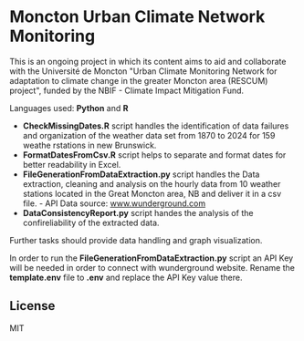 # Moncton Urban Climate Network Monitoring

This is an ongoing project in which its content aims to aid and collaborate with the Université de Moncton "Urban Climate Monitoring Network for adaptation to climate change in the greater Moncton area (RESCUM) project", funded by the NBIF - Climate Impact Mitigation Fund.

Languages used: **Python** and **R**

- **CheckMissingDates.R** script handles the identification of data failures and organization of the weather data set from 1870 to 2024 for 159 weathe rstations in new Brunswick.
- **FormatDatesFromCsv.R** script helps to separate and format dates for better readability in Excel.
- **FileGenerationFromDataExtraction.py** script handles the Data extraction, cleaning and analysis on the hourly data from 10 weather stations located in the Great Moncton area, NB and deliver it in a csv file. - API Data source: www.wunderground.com
- **DataConsistencyReport.py** script handes the analysis of the confireliability of the extracted data.

Further tasks should provide data handling and graph visualization.

In order to run the **FileGenerationFromDataExtraction.py** script an API Key will be needed in order to connect with wunderground website. Rename the **template.env** file to **.env** and replace the API Key value there.


## License

MIT